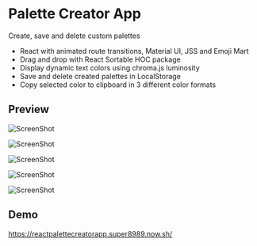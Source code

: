 # Palette Creator App

Create, save and delete custom palettes

* React with animated route transitions, Material UI, JSS and Emoji Mart
* Drag and drop with React Sortable HOC package 
* Display dynamic text colors using chroma.js luminosity
* Save and delete created palettes in LocalStorage 
* Copy selected color to clipboard in 3 different color formats

## Preview

![ScreenShot](https://raw.github.com/super8989/React_palette_creator_app/master/screenshot/1.png)



![ScreenShot](https://raw.github.com/super8989/React_palette_creator_app/master/screenshot/2.png)



![ScreenShot](https://raw.github.com/super8989/React_palette_creator_app/master/screenshot/3.png)



![ScreenShot](https://raw.github.com/super8989/React_palette_creator_app/master/screenshot/4.png)


![ScreenShot](https://raw.github.com/super8989/React_palette_creator_app/master/screenshot/5.png)




## Demo

https://reactpalettecreatorapp.super8989.now.sh/


